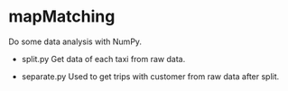 # mapMatching 

Do some data analysis with NumPy.

- split.py
 Get data of each taxi from raw data.

- separate.py
 Used to get trips with customer from raw data after split.


